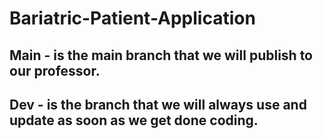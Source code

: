 # Bariatric-Patient-Application

## Main - is the main branch that we will publish to our professor. ##
## Dev - is the branch that we will always use and update as soon as we get done coding. ##
